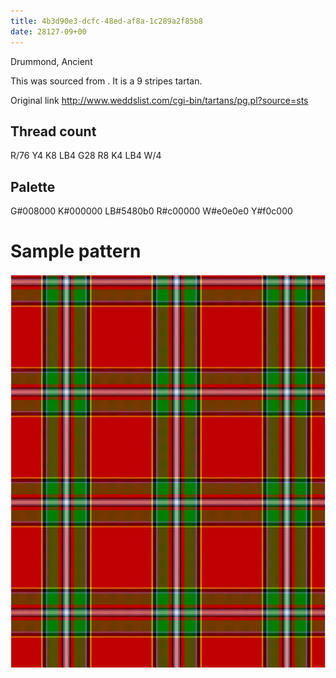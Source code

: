 ```yaml
---
title: 4b3d90e3-dcfc-48ed-af8a-1c289a2f85b8
date: 28127-09+00
---
```

Drummond, Ancient

This was sourced from <no value>.  It is a 9 stripes tartan.

Original link http://www.weddslist.com/cgi-bin/tartans/pg.pl?source=sts

## Thread count
R/76 Y4 K8 LB4 G28 R8 K4 LB4 W/4

## Palette
G#008000 K#000000 LB#5480b0 R#c00000 W#e0e0e0 Y#f0c000

# Sample pattern

![Tartan detail](tartan.png "R/76 Y4 K8 LB4 G28 R8 K4 LB4 W/4 tartan")